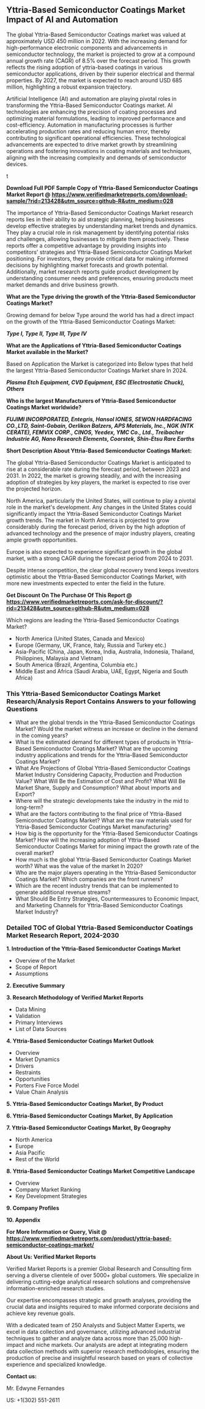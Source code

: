<h2>Yttria-Based Semiconductor Coatings Market Impact of AI and Automation</h2><p>The global Yttria-Based Semiconductor Coatings market was valued at approximately USD 450 million in 2022. With the increasing demand for high-performance electronic components and advancements in semiconductor technology, the market is projected to grow at a compound annual growth rate (CAGR) of 8.5% over the forecast period. This growth reflects the rising adoption of yttria-based coatings in various semiconductor applications, driven by their superior electrical and thermal properties. By 2027, the market is expected to reach around USD 685 million, highlighting a robust expansion trajectory.</p><p>Artificial Intelligence (AI) and automation are playing pivotal roles in transforming the Yttria-Based Semiconductor Coatings market. AI technologies are enhancing the precision of coating processes and optimizing material formulations, leading to improved performance and cost-efficiency. Automation in manufacturing processes is further accelerating production rates and reducing human error, thereby contributing to significant operational efficiencies. These technological advancements are expected to drive market growth by streamlining operations and fostering innovations in coating materials and techniques, aligning with the increasing complexity and demands of semiconductor devices.</p>t</p><p id="" class=""><strong>Download Full PDF Sample Copy of Yttria-Based Semiconductor Coatings Market Report @ <a href="https://www.verifiedmarketreports.com/download-sample/?rid=213428&utm_source=github-R&utm_medium=028" target="_blank">https://www.verifiedmarketreports.com/download-sample/?rid=213428&utm_source=github-R&utm_medium=028</a></strong></p><p>The importance of&nbsp;Yttria-Based Semiconductor Coatings Market research reports lies in their ability to aid strategic planning, helping businesses develop effective strategies by understanding market trends and dynamics. They play a crucial role in risk management by identifying potential risks and challenges, allowing businesses to mitigate them proactively. These reports offer a competitive advantage by providing insights into competitors' strategies and Yttria-Based Semiconductor Coatings Market positioning. For investors, they provide critical data for making informed decisions by highlighting market forecasts and growth potential. Additionally, market research reports guide product development by understanding consumer needs and preferences, ensuring products meet market demands and drive business growth.</p><p><strong>What are the&nbsp;Type driving the growth of the Yttria-Based Semiconductor Coatings Market?</strong></p><p id="" class="">Growing demand for below Type around the world has had a direct impact on the growth of the Yttria-Based Semiconductor Coatings Market:</p><em><strong>Type I, Type II, Type III, Type IV</strong></em></p><strong>What are the&nbsp;Applications&nbsp;of Yttria-Based Semiconductor Coatings Market available in the Market?</strong></p><p id="" class="">Based on Application the Market is categorized into Below types that held the largest Yttria-Based Semiconductor Coatings Market share In 2024.</p><em><strong>Plasma Etch Equipment, CVD Equipment, ESC (Electrostatic Chuck), Others</strong></em></p><strong>Who is the largest Manufacturers of Yttria-Based Semiconductor Coatings Market worldwide?</strong></p><p><em><strong>FUJIMI INCORPORATED, Entegris, Hansol IONES, SEWON HARDFACING CO.,LTD, Saint-Gobain, Oerlikon Balzers, APS Materials, Inc., NGK (NTK CERATE), FEMVIX CORP., CINOS, Yeedex, YMC Co., Ltd., Treibacher Industrie AG, Nano Research Elements, Coorstek, Shin-Etsu Rare Earths</strong></em></p><p id="" class=""><strong>Short Description About Yttria-Based Semiconductor Coatings Market:</strong></p><p>The global Yttria-Based Semiconductor Coatings Market is anticipated to rise at a considerable rate during the forecast period, between 2023 and 2031. In 2022, the market is growing steadily, and with the increasing adoption of strategies by key players, the market is expected to rise over the projected horizon.</p><p>North America, particularly the United States, will continue to play a pivotal role in the market's development. Any changes in the United States could significantly impact the Yttria-Based Semiconductor Coatings Market growth trends. The market in North America is projected to grow considerably during the forecast period, driven by the high adoption of advanced technology and the presence of major industry players, creating ample growth opportunities.</p><p>Europe is also expected to experience significant growth in the global market, with a strong CAGR during the forecast period from 2024 to 2031.</p><p>Despite intense competition, the clear global recovery trend keeps investors optimistic about the Yttria-Based Semiconductor Coatings Market, with more new investments expected to enter the field in the future.</p><p id="" class=""><strong>Get Discount On The Purchase Of This Report @ <a href="https://www.verifiedmarketreports.com/ask-for-discount/?rid=213428&utm_source=github-R&utm_medium=028" target="_blank">https://www.verifiedmarketreports.com/ask-for-discount/?rid=213428&utm_source=github-R&utm_medium=028</a></strong></p>Which regions are leading the Yttria-Based Semiconductor Coatings Market?</p><ul><li>North America (United States, Canada and Mexico)</li><li>Europe (Germany, UK, France, Italy, Russia and Turkey etc.)</li><li>Asia-Pacific (China, Japan, Korea, India, Australia, Indonesia, Thailand, Philippines, Malaysia and Vietnam)</li><li>South America (Brazil, Argentina, Columbia etc.)</li><li>Middle East and Africa (Saudi Arabia, UAE, Egypt, Nigeria and South Africa)</li></ul><h3 id="" class="">This Yttria-Based Semiconductor Coatings Market Research/Analysis Report Contains Answers to your following Questions</h3><ul><li>What are the global trends in the Yttria-Based Semiconductor Coatings Market? Would the market witness an increase or decline in the demand in the coming years?</li><li>What is the estimated demand for different types of products in Yttria-Based Semiconductor Coatings Market? What are the upcoming industry applications and trends for the Yttria-Based Semiconductor Coatings Market?</li><li>What Are Projections of Global Yttria-Based Semiconductor Coatings Market Industry Considering Capacity, Production and Production Value? What Will Be the Estimation of Cost and Profit? What Will Be Market Share, Supply and Consumption? What about imports and Export?</li><li>Where will the strategic developments take the industry in the mid to long-term?</li><li>What are the factors contributing to the final price of Yttria-Based Semiconductor Coatings Market? What are the raw materials used for Yttria-Based Semiconductor Coatings Market manufacturing?</li><li>How big is the opportunity for the Yttria-Based Semiconductor Coatings Market? How will the increasing adoption of Yttria-Based Semiconductor Coatings Market for mining impact the growth rate of the overall market?</li><li>How much is the global Yttria-Based Semiconductor Coatings Market worth? What was the value of the market In 2020?</li><li>Who are the major players operating in the Yttria-Based Semiconductor Coatings Market? Which companies are the front runners?</li><li>Which are the recent industry trends that can be implemented to generate additional revenue streams?</li><li>What Should Be Entry Strategies, Countermeasures to Economic Impact, and Marketing Channels for Yttria-Based Semiconductor Coatings Market Industry?</li></ul><h3 id="" class="">Detailed TOC of Global Yttria-Based Semiconductor Coatings Market Research Report, 2024-2030</h3><p id="" class=""><strong>1. Introduction of the Yttria-Based Semiconductor Coatings Market</strong></p><ul><li>Overview of the Market</li><li>Scope of Report</li><li>Assumptions</li></ul><p id="" class=""><strong>2. Executive Summary</strong></p><p id="" class=""><strong>3. Research Methodology of Verified Market Reports</strong></p><ul><li>Data Mining</li><li>Validation</li><li>Primary Interviews</li><li>List of Data Sources</li></ul><p id="" class=""><strong>4. Yttria-Based Semiconductor Coatings Market Outlook</strong></p><ul><li>Overview</li><li>Market Dynamics</li><li>Drivers</li><li>Restraints</li><li>Opportunities</li><li>Porters Five Force Model</li><li>Value Chain Analysis</li></ul><p id="" class=""><strong>5. Yttria-Based Semiconductor Coatings Market, By Product</strong></p><p id="" class=""><strong>6. Yttria-Based Semiconductor Coatings Market, By Application</strong></p><p id="" class=""><strong>7. Yttria-Based Semiconductor Coatings Market, By Geography</strong></p><ul><li>North America</li><li>Europe</li><li>Asia Pacific</li><li>Rest of the World</li></ul><p id="" class=""><strong>8. Yttria-Based Semiconductor Coatings Market Competitive Landscape</strong></p><ul><li>Overview</li><li>Company Market Ranking</li><li>Key Development Strategies</li></ul><p id="" class=""><strong>9. Company Profiles</strong></p><p id="" class=""><strong>10. Appendix</strong></p><p id="" class=""><strong>For More Information or Query, Visit @ <a href="https://www.verifiedmarketreports.com/product/yttria-based-semiconductor-coatings-market/" target="_blank">https://www.verifiedmarketreports.com/product/yttria-based-semiconductor-coatings-market/</a></strong></p><p id="" class=""><strong>About Us: Verified Market Reports</strong></p><p id="" class="">Verified Market Reports is a premier Global Research and Consulting firm serving a diverse clientele of over 5000+ global customers. We specialize in delivering cutting-edge analytical research solutions and comprehensive information-enriched research studies.</p><p id="" class="">Our expertise encompasses strategic and growth analyses, providing the crucial data and insights required to make informed corporate decisions and achieve key revenue goals.</p><p id="" class="">With a dedicated team of 250 Analysts and Subject Matter Experts, we excel in data collection and governance, utilizing advanced industrial techniques to gather and analyze data across more than 25,000 high-impact and niche markets. Our analysts are adept at integrating modern data collection methods with superior research methodologies, ensuring the production of precise and insightful research based on years of collective experience and specialized knowledge.</p><p id="" class=""><strong>Contact us:</strong></p><p id="" class="">Mr. Edwyne Fernandes</p><p id="" class="">US: +1(302) 551-2611</p>